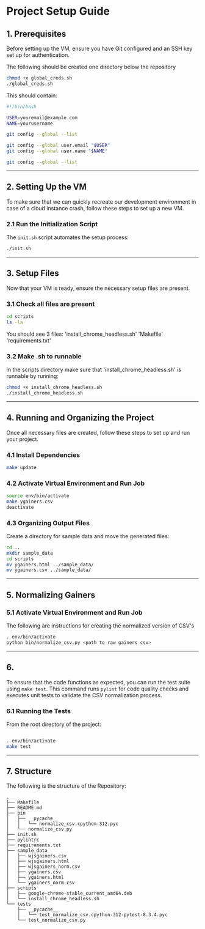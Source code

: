 # Project Setup Guide

## 1. Prerequisites

Before setting up the VM, ensure you have Git configured and an SSH key set up for authentication.

The following should be created one directory below the repository
```sh
chmod +x global_creds.sh
./global_creds.sh
```
This should contain:
```sh
#!/bin/bash

USER=youremail@example.com
NAME=yourusername

git config --global --list

git config --global user.email "$USER"
git config --global user.name "$NAME"

git config --global --list
```

---

## 2. Setting Up the VM

To make sure that we can quickly recreate our development environment in case of a cloud instance crash, follow these steps to set up a new VM.

### 2.1 Run the Initialization Script

The `init.sh` script automates the setup process:

```sh
./init.sh
```
---

## 3. Setup Files

Now that your VM is ready, ensure the necessary setup files are present.

### 3.1 Check all files are present

```sh
cd scripts
ls -la
```

You should see 3 files:
'install_chrome_headless.sh'
'Makefile'
'requirements.txt'

### 3.2 Make .sh to runnable

In the scripts directory make sure that 'install_chrome_headless.sh' is runnable by running:

```sh
chmod +x install_chrome_headless.sh
./install_chrome_headless.sh
```


---

## 4. Running and Organizing the Project

Once all necessary files are created, follow these steps to set up and run your project.

### 4.1 Install Dependencies

```sh
make update
```

### 4.2 Activate Virtual Environment and Run Job

```sh
source env/bin/activate
make ygainers.csv
deactivate
```

### 4.3 Organizing Output Files

Create a directory for sample data and move the generated files:

```sh
cd ..
mkdir sample_data
cd scripts
mv ygainers.html ../sample_data/
mv ygainers.csv ../sample_data/
```


---

## 5. Normalizing Gainers

### 5.1 Activate Virtual Environment and Run Job

The following are instructions for creating the normalized version of CSV's

```sh
. env/bin/activate
python bin/normalize_csv.py <path to raw gainers csv>
```


---

## 6.

To ensure that the code functions as expected, you can run the test suite using `make test`. This command runs `pylint` for code quality checks and executes unit tests to validate the CSV normalization process.

### 6.1 Running the Tests

From the root directory of the project:

```sh

. env/bin/activate
make test
````


---

## 7. Structure

The following is the structure of the Repository:

```
.
├── Makefile
├── README.md
├── bin
│   ├── __pycache__
│   │   └── normalize_csv.cpython-312.pyc
│   └── normalize_csv.py
├── init.sh
├── pylintrc
├── requirements.txt
├── sample_data
│   ├── wjsgainers.csv
│   ├── wjsgainers.html
│   ├── wjsgainers_norm.csv
│   ├── ygainers.csv
│   ├── ygainers.html
│   └── ygainers_norm.csv
├── scripts
│   ├── google-chrome-stable_current_amd64.deb
│   └── install_chrome_headless.sh
└── tests
    ├── __pycache__
    │   └── test_normalize_csv.cpython-312-pytest-8.3.4.pyc
    └── test_normalize_csv.py
```
